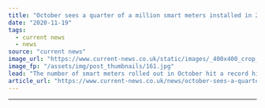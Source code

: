```yaml
---
title: "October sees a quarter of a million smart meters installed in 2020 high"
date: "2020-11-19"
tags: 
  - current news
  - news
source: "current news"
image_url: "https://www.current-news.co.uk/static/images/_400x400_crop_center-center/GettyImages-smart-meter.jpg"
image_fp: "/assets/img/post_thumbnails/161.jpg"
lead: "​The number of smart meters rolled out in October hit a record high, with almost a quarter of a million installations."
article_url: "https://www.current-news.co.uk/news/october-sees-a-quarter-of-a-million-smart-meters-installed-in-2020-high?utm_source=rss-feeds&utm_medium=rss&utm_campaign=rss"
---
```


---
